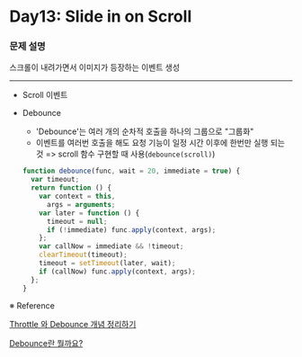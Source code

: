 # Day13: Slide in on Scroll

### 문제 설명

스크롤이 내려가면서 이미지가 등장하는 이벤트 생성

---

- Scroll 이벤트

- Debounce

  - 'Debounce'는 여러 개의 순차적 호출을 하나의 그룹으로 "그룹화"
  - 이벤트를 여러번 호출을 해도 요청 기능이 일정 시간 이후에 한번만 실행 되는 것
    => scroll 함수 구현할 때 사용(`debounce(scroll)`)

  ```javascript
  function debounce(func, wait = 20, immediate = true) {
    var timeout;
    return function () {
      var context = this,
        args = arguments;
      var later = function () {
        timeout = null;
        if (!immediate) func.apply(context, args);
      };
      var callNow = immediate && !timeout;
      clearTimeout(timeout);
      timeout = setTimeout(later, wait);
      if (callNow) func.apply(context, args);
    };
  }
  ```

※ Reference

[Throttle 와 Debounce 개념 정리하기](https://medium.com/@pks2974/throttle-%EC%99%80-debounce-%EA%B0%9C%EB%85%90-%EC%A0%95%EB%A6%AC%ED%95%98%EA%B8%B0-2335a9c426ff)

[Debounce란 뭘까요?](https://medium.com/@feanar/debounce%EB%9E%80-%EB%AD%98%EA%B9%8C%EC%9A%94-82204c8b953f)
